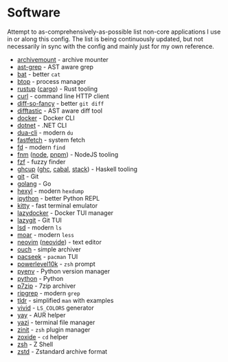 # Software

Attempt to as-comprehensively-as-possible list non-core applications I use in
or along this config. The list is being continuously updated, but not necessarily
in sync with the config and mainly just for my own reference.

- [archivemount](https://github.com/cybernoid/archivemount) - archive mounter
- [ast-grep](https://github.com/so-fancy/ast-grep) - AST aware grep
- [bat](https://github.com/sharkdp/bat) - better `cat`
- [btop](https://github.com/aristocratos/btop) - process manager
- [rustup](https://github.com/rust-lang/rustup) ([cargo](https://github.com/rust-lang/cargo)) - Rust tooling
- [curl](https://github.com/curl/curl) - command line HTTP client
- [diff-so-fancy](https://github.com/so-fancy/diff-so-fancy) - better `git diff`
- [difftastic](https://github.com/Wilfred/difftastic) - AST aware diff tool
- [docker](https://github.com/docker/cli) - Docker CLI
- [dotnet](https://github.com/dotnet/dotnet) - .NET CLI
- [dua-cli](https://github.com/Byron/dua) - modern `du`
- [fastfetch](https://github.com/fastfetch-cli/fastfetch) - system fetch
- [fd](https://github.com/sharkdp/fd) - modern `find`
- [fnm](https://github.com/Schniz/fnm) ([node](https://github.com/nodejs/node), [pnpm](https://github.com/pnpm/pnpm)) - NodeJS tooling
- [fzf](https://github.com/junegunn/fzf) - fuzzy finder
- [ghcup](https://github.com/haskell/ghcup-hs) ([ghc](https://gitlab.haskell.org/ghc/ghc), [cabal](https://github.com/haskell/cabal), [stack](https://github.com/commercialhaskell/stack)) - Haskell tooling
- [git](https://github.com/git/git) - Git
- [golang](https://github.com/golang/go) - Go
- [hexyl](https://github.com/sharkdp/hexyl) - modern `hexdump`
- [ipython](https://github.com/ipython/ipython) - better Python REPL
- [kitty](https://github.com/kovidgoyal/kitty) - fast terminal emulator
- [lazydocker](https://github.com/jesseduffield/lazydocker) - Docker TUI manager
- [lazygit](https://github.com/jesseduffield/lazygit) - Git TUI
- [lsd](https://github.com/lsd-rs/lsd) - modern `ls`
- [moar](https://github.com/walles/moar) - modern `less`
- [neovim](https://github.com/neovim/neovim) ([neovide](https://github.com/neovide/neovide)) - text editor
- [ouch](https://github.com/ouch-org/ouch) - simple archiver
- [pacseek](https://github.com/moson-mo/pacseek) - `pacman` TUI
- [powerlevel10k](https://github.com/romkatv/powerlevel10k) - `zsh` prompt
- [pyenv](https://github.com/pyenv/pyenv) - Python version manager
- [python](https://github.com/python/cpython) - Python
- [p7zip](https://github.com/p7zip-project/p7zip) - 7zip archiver
- [ripgrep](https://github.com/BurntSushi/ripgrep) - modern `grep`
- [tldr](https://github.com/tldr-pages/tldr) - simplified `man` with examples
- [vivid](https://github.com/sharkdp/vivid) - `LS_COLORS` generator
- [yay](https://github.com/Jguer/yay) - AUR helper
- [yazi](https://github.com/sxyazi/yazi) - terminal file manager
- [zinit](https://github.com/zdharma-continuum/zinit) - `zsh` plugin manager
- [zoxide](https://github.com/ajeetdsouza/zoxide) - `cd` helper
- [zsh](https://zsh.sourceforge.io/) - Z Shell
- [zstd](https://github.com/facebook/zstd) - Zstandard archive format
